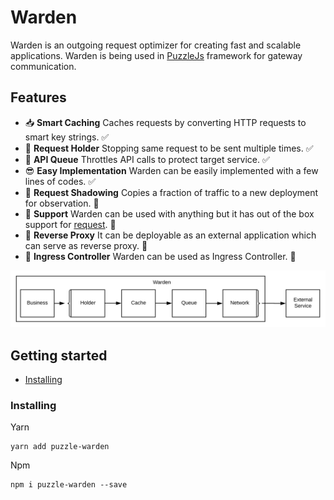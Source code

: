 # Warden
Warden is an outgoing request optimizer for creating fast and scalable applications. Warden is being used in [PuzzleJs](https://github.com/puzzle-js/puzzle-js) framework for gateway communication.

## Features
- 📥  **Smart Caching** Caches requests by converting HTTP requests to smart key strings. ✅
- 🚧  **Request Holder** Stopping same request to be sent multiple times. ✅
- 🚥  **API Queue** Throttles API calls to protect target service. ✅
- 😎  **Easy Implementation** Warden can be easily implemented with a few lines of codes. ✅
- 👻  **Request Shadowing** Copies a fraction of traffic to a new deployment for observation. 📝
- 🔌  **Support** Warden can be used with anything but it has out of the box support for [request](https://github.com/request/request). 📝
- 🚉  **Reverse Proxy** It can be deployable as an external application which can serve as reverse proxy. 📝
- 🔩  **Ingress Controller** Warden can be used as Ingress Controller. 📝

![Warden Achitecture](/warden_architecture.svg)

## Getting started
-   [Installing](#Installing)
    
### Installing

Yarn
```
yarn add puzzle-warden
```
Npm
```
npm i puzzle-warden --save
```


    
